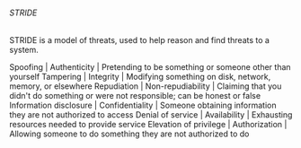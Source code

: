###### STRIDE
STRIDE is a model of threats, used to help reason and find threats to a system.

Spoofing |  Authenticity | Pretending to be something or someone other than yourself
Tampering | Integrity | Modifying something on disk, network, memory, or elsewhere
Repudiation | Non-repudiability | Claiming that you didn't do something or were not responsible; can be honest or false
Information disclosure | Confidentiality | Someone obtaining information they are not authorized to access
Denial of service | Availability | Exhausting resources needed to provide service
Elevation of privilege | Authorization | Allowing someone to do something they are not authorized to do